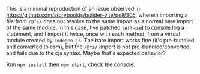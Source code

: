 This is a minimal reproduction of an issue observed in https://github.com/storybookjs/builder-vite/pull/305, 
wherein importing a file from `/@fs/` does not resolve to the same import as a normal bare import of the same module.
In this case, I've patched `left-pad` to console.log a statement, and I import it twice, once with each method, 
from a virtual module created by `codegen.js`.  The bare import works fine (it's pre-bundled and converted to esm),
but the `/@fs/` import is not pre-bundled/converted, and fails due to the cjs syntax.  Maybe that's expected behavior?

Run `npm install` then `npm start`, check the console.
